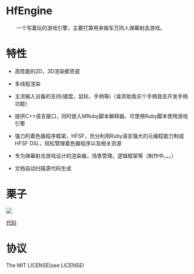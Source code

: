 # HfEngine
&emsp;&emsp;一个写着玩的游戏引擎，主要打算用来做车万同人弹幕射击游戏。

# 特性

- 高性能的2D，3D渲染都资瓷

- 多线程渲染

- 主流输入设备的支持(键盘，鼠标，手柄等)（谁资助我买个手柄我去开发手柄功能）

- 提供C++语言接口，同时嵌入MRuby脚本解释器，可使用Ruby脚本使用游戏引擎

- 强力的着色器程序框架，HFSF，充分利用Ruby语言强大的元编程能力制成HFSF DSL，轻松管理着色器程序以及相关资源

- 专为弹幕射击游戏设计的渲染器，场景管理，逻辑框架等（制作中。。。）

- 文档自动扫描源代码生成

# 栗子

<img src="./Document/Figure/SimpleDemo.gif">

<a href="./HfEngine/Workspace/examples/SimpleTextureMap/SimpleTextureMap.rb">代码</a>

# 协议
The MIT LICENSE(see LICENSE)
